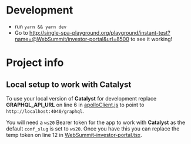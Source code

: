 # Development

- run `yarn && yarn dev`
- Go to http://single-spa-playground.org/playground/instant-test?name=@WebSummit/investor-portal&url=8500 to see it working!

# Project info

## Local setup to work with Catalyst
To use your local version of **Catalyst** for development replace **GRAPHQL_API_URL** on line 6 in [apolloClient.js](./src/lib/apollo/apolloClient.js#L6) to point to `http://localhost:4040/graphql`.

You will need a `ws20` Bearer token for the app to work with **Catalyst** as the default `conf_slug` is set to `ws20`. Once you have this
you can replace the temp token on line 12 in [WebSummit-investor-portal.tsx](./src/WebSummit-investor-portal.tsx#L12).


